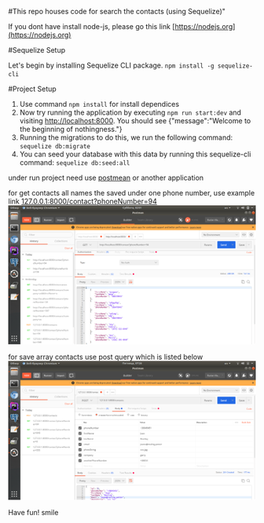 #This repo houses code for search the contacts  (using Sequelize)"

If you dont have install  node-js, please go this link [https://nodejs.org](https://nodejs.org)

#Sequelize Setup

Let's begin by installing Sequelize CLI package. ```npm install -g sequelize-cli```

#Project Setup

1. Use command  ```npm install``` for install dependices
2. Now try running the application by executing ```npm run start:dev```
and visiting [http://localhost:8000](http://localhost:8000). 
You should see {"message":"Welcome to the beginning of nothingness."}
3. Running the migrations to do this, we run the following command:  ```sequelize db:migrate```
4. You can seed your database with this data by running this sequelize-cli command: ```sequelize db:seed:all```

under run project need use [postmean](https://www.getpostman.com/apps) or another application

for get contacts all names the saved under one phone number, use example link [127.0.0.1:8000/contact?phoneNumber=94](127.0.0.1:8000/contact?phoneNumber=94)
![Alt text](screenshots/get.png?raw=true "get contacts all names")

for save array contacts use post query which is listed below
![alt text](/screenshots/post.png "Description goes here")



Have fun! smile